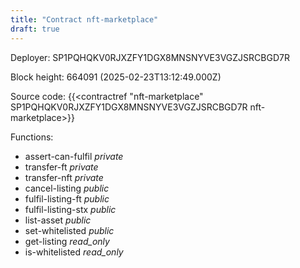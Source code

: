 ```yaml
---
title: "Contract nft-marketplace"
draft: true
---
```

Deployer: SP1PQHQKV0RJXZFY1DGX8MNSNYVE3VGZJSRCBGD7R


 



Block height: 664091 (2025-02-23T13:12:49.000Z)

Source code: {{<contractref "nft-marketplace" SP1PQHQKV0RJXZFY1DGX8MNSNYVE3VGZJSRCBGD7R nft-marketplace>}}

Functions:

* assert-can-fulfil _private_
* transfer-ft _private_
* transfer-nft _private_
* cancel-listing _public_
* fulfil-listing-ft _public_
* fulfil-listing-stx _public_
* list-asset _public_
* set-whitelisted _public_
* get-listing _read_only_
* is-whitelisted _read_only_
